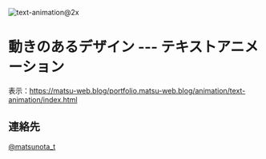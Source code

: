 ![text-animation@2x](https://github.com/user-attachments/assets/de23f2f7-9061-48f1-8744-41f01db3c72c)

# 動きのあるデザイン --- テキストアニメーション

表示：https://matsu-web.blog/portfolio.matsu-web.blog/animation/text-animation/index.html

## 連絡先
[@matsunota_t](https://twitter.com/matsunota_t)